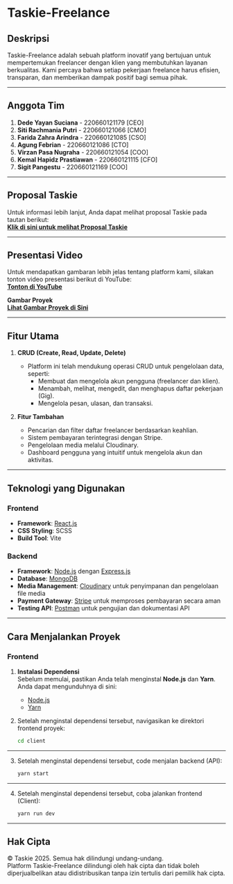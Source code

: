 # **Taskie-Freelance**

## **Deskripsi**
Taskie-Freelance adalah sebuah platform inovatif yang bertujuan untuk mempertemukan freelancer dengan klien yang membutuhkan layanan berkualitas. Kami percaya bahwa setiap pekerjaan freelance harus efisien, transparan, dan memberikan dampak positif bagi semua pihak.

---

## **Anggota Tim**
1. **Dede Yayan Suciana** - 220660121179  [CEO]  
2. **Siti Rachmania Putri** - 220660121066  [CMO]  
3. **Farida Zahra Arindra** - 220660121085  [CSO]  
4. **Agung Febrian** - 220660121086  [CTO]  
5. **Virzan Pasa Nugraha** - 220660121054 [COO]  
6. **Kemal Hapidz Prastiawan** - 220660121115 [CFO]  
7. **Sigit Pangestu** - 220660121169  [COO]  

---

## **Proposal Taskie**
Untuk informasi lebih lanjut, Anda dapat melihat proposal Taskie pada tautan berikut:  
[**Klik di sini untuk melihat Proposal Taskie**](https://docs.google.com/presentation/d/1GgsBE_lfOBdEVDXLBcdHSwo2RFa8I9j5F2x05ndMPMA/edit?usp=sharing)

---

## **Presentasi Video**
Untuk mendapatkan gambaran lebih jelas tentang platform kami, silakan tonton video presentasi berikut di YouTube:  
[**Tonton di YouTube**](https://youtu.be/nOBU8ISoBYg?si=Xus-AfXEfHn9nWZi)

**Gambar Proyek**  
[**Lihat Gambar Proyek di Sini**](https://drive.google.com/drive/folders/1_Aaw6tOksEDsNxBFVuX6gZ48oNaBybF3?usp=drive_link)

---

## **Fitur Utama**
1. **CRUD (Create, Read, Update, Delete)**  
   - Platform ini telah mendukung operasi CRUD untuk pengelolaan data, seperti:  
     - Membuat dan mengelola akun pengguna (freelancer dan klien).  
     - Menambah, melihat, mengedit, dan menghapus daftar pekerjaan (Gig).  
     - Mengelola pesan, ulasan, dan transaksi.  

2. **Fitur Tambahan**  
   - Pencarian dan filter daftar freelancer berdasarkan keahlian.  
   - Sistem pembayaran terintegrasi dengan Stripe.  
   - Pengelolaan media melalui Cloudinary.  
   - Dashboard pengguna yang intuitif untuk mengelola akun dan aktivitas.

---

## **Teknologi yang Digunakan**

### **Frontend**
- **Framework**: [React.js](https://reactjs.org/)  
- **CSS Styling**: SCSS  
- **Build Tool**: Vite  

### **Backend**
- **Framework**: [Node.js](https://nodejs.org/) dengan [Express.js](https://expressjs.com/)  
- **Database**: [MongoDB](https://www.mongodb.com/)  
- **Media Management**: [Cloudinary](https://cloudinary.com/) untuk penyimpanan dan pengelolaan file media  
- **Payment Gateway**: [Stripe](https://stripe.com/) untuk memproses pembayaran secara aman  
- **Testing API**: [Postman](https://www.postman.com/) untuk pengujian dan dokumentasi API  

---

## **Cara Menjalankan Proyek**

### **Frontend**

1. **Instalasi Dependensi**  
   Sebelum memulai, pastikan Anda telah menginstal **Node.js** dan **Yarn**. Anda dapat mengunduhnya di sini:  
   - [Node.js](https://nodejs.org/)
   - [Yarn](https://yarnpkg.com/)

2. Setelah menginstal dependensi tersebut, navigasikan ke direktori frontend proyek:  
   ```bash
   cd client
---

3. Setelah menginstal dependensi tersebut, code menjalan backend (API):  
   ```bash
   yarn start
---
4. Setelah menginstal dependensi tersebut, coba jalankan frontend (Client):  
   ```bash
   yarn run dev
---

## **Hak Cipta**
© Taskie 2025. Semua hak dilindungi undang-undang.  
Platform Taskie-Freelance dilindungi oleh hak cipta dan tidak boleh diperjualbelikan atau didistribusikan tanpa izin tertulis dari pemilik hak cipta.

